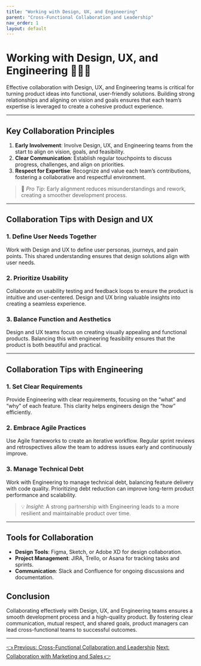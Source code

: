 ```yaml
---
title: "Working with Design, UX, and Engineering"
parent: "Cross-Functional Collaboration and Leadership"
nav_order: 1
layout: default
---
```


# Working with Design, UX, and Engineering 🎨👩‍💻

Effective collaboration with Design, UX, and Engineering teams is critical for turning product ideas into functional, user-friendly solutions. Building strong relationships and aligning on vision and goals ensures that each team’s expertise is leveraged to create a cohesive product experience.

---

## Key Collaboration Principles

1. **Early Involvement**: Involve Design, UX, and Engineering teams from the start to align on vision, goals, and feasibility.
2. **Clear Communication**: Establish regular touchpoints to discuss progress, challenges, and align on priorities.
3. **Respect for Expertise**: Recognize and value each team’s contributions, fostering a collaborative and respectful environment.

> 🎯 *Pro Tip*: Early alignment reduces misunderstandings and rework, creating a smoother development process.

---

## Collaboration Tips with Design and UX

### 1. Define User Needs Together

Work with Design and UX to define user personas, journeys, and pain points. This shared understanding ensures that design solutions align with user needs.

### 2. Prioritize Usability

Collaborate on usability testing and feedback loops to ensure the product is intuitive and user-centered. Design and UX bring valuable insights into creating a seamless experience.

### 3. Balance Function and Aesthetics

Design and UX teams focus on creating visually appealing and functional products. Balancing this with engineering feasibility ensures that the product is both beautiful and practical.

---

## Collaboration Tips with Engineering

### 1. Set Clear Requirements

Provide Engineering with clear requirements, focusing on the “what” and “why” of each feature. This clarity helps engineers design the “how” efficiently.

### 2. Embrace Agile Practices

Use Agile frameworks to create an iterative workflow. Regular sprint reviews and retrospectives allow the team to address issues early and continuously improve.

### 3. Manage Technical Debt

Work with Engineering to manage technical debt, balancing feature delivery with code quality. Prioritizing debt reduction can improve long-term product performance and scalability.

> 💡 *Insight*: A strong partnership with Engineering leads to a more resilient and maintainable product over time.

---

## Tools for Collaboration

- **Design Tools**: Figma, Sketch, or Adobe XD for design collaboration.
- **Project Management**: JIRA, Trello, or Asana for tracking tasks and sprints.
- **Communication**: Slack and Confluence for ongoing discussions and documentation.

## Conclusion

Collaborating effectively with Design, UX, and Engineering teams ensures a smooth development process and a high-quality product. By fostering clear communication, mutual respect, and shared goals, product managers can lead cross-functional teams to successful outcomes.

---

<div class="nav-buttons">
    <a href="/cross-functional-collaboration-and-leadership/" class="btn btn-secondary">👈 Previous: Cross-Functional Collaboration and Leadership</a>
    <a href="/cross-functional-collaboration-and-leadership/collaboration-with-marketing-and-sales/" class="btn btn-primary">Next: Collaboration with Marketing and Sales 👉</a>
</div>